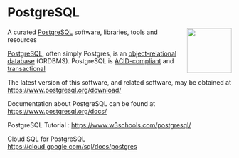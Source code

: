 PostgreSQL 
=====================================
[<img src="https://wiki.postgresql.org/images/a/a4/PostgreSQL_logo.3colors.svg" align="right"  width="100">](https://www.postgresql.org/)

A curated [PostgreSQL](https://www.postgresql.org/) software, libraries, tools and resources 

[PostgreSQL](https://en.wikipedia.org/wiki/PostgreSQL), often simply Postgres, is an [object-relational database](https://en.wikipedia.org/wiki/Object-relational_database) (ORDBMS). PostgreSQL is [ACID-compliant](https://en.wikipedia.org/wiki/ACID) and [transactional](https://en.wikipedia.org/wiki/Transaction_processing) 

The latest version of this software, and related software, may be
obtained at <https://www.postgresql.org/download/>  

Documentation about PostgreSQL can be found at  
https://www.postgresql.org/docs/  

PostgreSQL Tutorial : 
<https://www.w3schools.com/postgresql/>

Cloud SQL for PostgreSQL  
https://cloud.google.com/sql/docs/postgres


